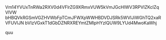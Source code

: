Vm14YVUxTnRWa2RXV0d4VFlrZG9XRmxVUW5kVmJGcHlWV3RPVlZKclZqVlVW
bHBQVkRGSmVGZHVWbFpTCmJFWXpWWHBDVDJSRk5WVlJiWGhTQ2xaRVFUVlJN
bVIzVGxkT1dGbDZNRXREYmtZMlpHYzlQUW9LYUd4MwoKaWhj

quu